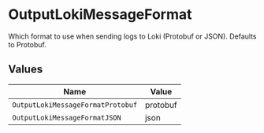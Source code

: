 # OutputLokiMessageFormat

Which format to use when sending logs to Loki (Protobuf or JSON).  Defaults to Protobuf.


## Values

| Name                              | Value                             |
| --------------------------------- | --------------------------------- |
| `OutputLokiMessageFormatProtobuf` | protobuf                          |
| `OutputLokiMessageFormatJSON`     | json                              |